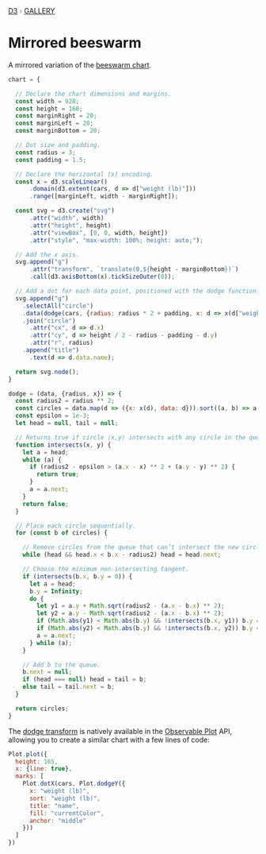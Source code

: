 <div style="color: grey; font: 13px/25.5px var(--sans-serif); text-transform: uppercase;"><h1 style="display: none;">Mirrored beeswarm</h1><a href="https://d3js.org/">D3</a> › <a href="/@d3/gallery">Gallery</a></div>

# Mirrored beeswarm

A mirrored variation of the [beeswarm chart](/@d3/beeswarm/2?intent=fork).

```js echo
chart = {

  // Declare the chart dimensions and margins.
  const width = 928;
  const height = 160;
  const marginRight = 20;
  const marginLeft = 20;
  const marginBottom = 20;

  // Dot size and padding. 
  const radius = 3;
  const padding = 1.5;

  // Declare the horizontal (x) encoding.
  const x = d3.scaleLinear()
      .domain(d3.extent(cars, d => d["weight (lb)"]))
      .range([marginLeft, width - marginRight]);

  const svg = d3.create("svg")
      .attr("width", width)
      .attr("height", height)
      .attr("viewBox", [0, 0, width, height])
      .attr("style", "max-width: 100%; height: auto;");

  // Add the x axis.
  svg.append("g")
      .attr("transform", `translate(0,${height - marginBottom})`)
      .call(d3.axisBottom(x).tickSizeOuter(0));

  // Add a dot for each data point, positioned with the dodge function.
  svg.append("g")
    .selectAll("circle")
    .data(dodge(cars, {radius: radius * 2 + padding, x: d => x(d["weight (lb)"])}))
    .join("circle")
      .attr("cx", d => d.x)
      .attr("cy", d => height / 2 - radius - padding - d.y)
      .attr("r", radius)
    .append("title")
      .text(d => d.data.name);

  return svg.node();
}
```

```js echo
dodge = (data, {radius, x}) => {
  const radius2 = radius ** 2;
  const circles = data.map(d => ({x: x(d), data: d})).sort((a, b) => a.x - b.x);
  const epsilon = 1e-3;
  let head = null, tail = null;

  // Returns true if circle ⟨x,y⟩ intersects with any circle in the queue.
  function intersects(x, y) {
    let a = head;
    while (a) {
      if (radius2 - epsilon > (a.x - x) ** 2 + (a.y - y) ** 2) {
        return true;
      }
      a = a.next;
    }
    return false;
  }

  // Place each circle sequentially.
  for (const b of circles) {

    // Remove circles from the queue that can’t intersect the new circle b.
    while (head && head.x < b.x - radius2) head = head.next;

    // Choose the minimum non-intersecting tangent.
    if (intersects(b.x, b.y = 0)) {
      let a = head;
      b.y = Infinity;
      do {
        let y1 = a.y + Math.sqrt(radius2 - (a.x - b.x) ** 2);
        let y2 = a.y - Math.sqrt(radius2 - (a.x - b.x) ** 2);
        if (Math.abs(y1) < Math.abs(b.y) && !intersects(b.x, y1)) b.y = y1;
        if (Math.abs(y2) < Math.abs(b.y) && !intersects(b.x, y2)) b.y = y2;
        a = a.next;
      } while (a);
    }

    // Add b to the queue.
    b.next = null;
    if (head === null) head = tail = b;
    else tail = tail.next = b;
  }

  return circles;
}
```

The [dodge transform](/plot/transforms/dodge) is natively available in the [Observable Plot](/plot/) API, allowing you to create a similar chart with a few lines of code:

```js echo
Plot.plot({
  height: 165,
  x: {line: true},
  marks: [
    Plot.dotX(cars, Plot.dodgeY({
      x: "weight (lb)",
      sort: "weight (lb)",
      title: "name",
      fill: "currentColor",
      anchor: "middle"
    }))
  ]
})
```
